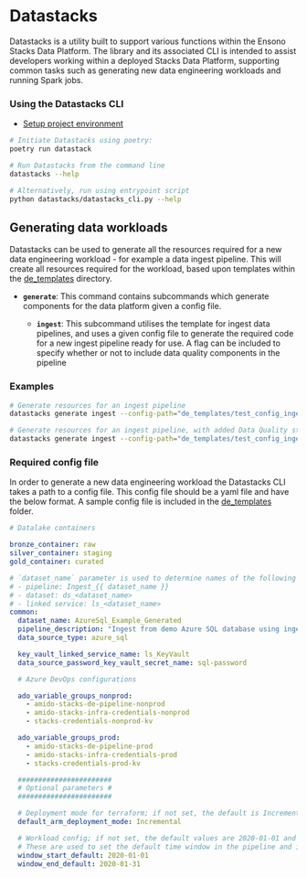 # Datastacks

Datastacks is a utility built to support various functions within the Ensono Stacks Data Platform. The library and its associated CLI is intended to assist developers working within a deployed Stacks Data Platform, supporting common tasks such as generating new data engineering workloads and running Spark jobs.

### Using the Datastacks CLI

* [Setup project environment](../README.md#developing-the-solution)
```bash
# Initiate Datastacks using poetry:
poetry run datastack

# Run Datastacks from the command line
datastacks --help

# Alternatively, run using entrypoint script
python datastacks/datastacks_cli.py --help
```

## Generating data workloads

Datastacks can be used to generate all the resources required for a new data engineering workload - for example a data ingest pipeline. This will create all resources required for the workload, based upon templates within the [de_templates](../de_templates) directory.

- **`generate`**: This command contains subcommands which generate components for the data platform given a config file.

  - **`ingest`**: This subcommand utilises the template for ingest data pipelines, and uses a given config file to generate the required code for a new ingest pipeline ready for use. A flag can be included to specify whether or not to include data quality components in the pipeline

### Examples

```bash
# Generate resources for an ingest pipeline
datastacks generate ingest --config-path="de_templates/test_config_ingest.yaml"

# Generate resources for an ingest pipeline, with added Data Quality steps
datastacks generate ingest --config-path="de_templates/test_config_ingest.yaml" --data-quality
```

### Required config file

In order to generate a new data engineering workload the Datastacks CLI takes a path to a config file. This config file should be a yaml file and have the below format. A sample config file is included in the [de_templates](../de_templates/test_config_ingest.yaml) folder.

```yaml
# Datalake containers

bronze_container: raw
silver_container: staging
gold_container: curated

# `dataset_name` parameter is used to determine names of the following ADF resources:
# - pipeline: Ingest_{{ dataset_name }}
# - dataset: ds_<dataset_name>
# - linked service: ls_<dataset_name>
common:
  dataset_name: AzureSql_Example_Generated
  pipeline_description: "Ingest from demo Azure SQL database using ingest config file."
  data_source_type: azure_sql

  key_vault_linked_service_name: ls_KeyVault
  data_source_password_key_vault_secret_name: sql-password

  # Azure DevOps configurations

  ado_variable_groups_nonprod:
    - amido-stacks-de-pipeline-nonprod
    - amido-stacks-infra-credentials-nonprod
    - stacks-credentials-nonprod-kv

  ado_variable_groups_prod:
    - amido-stacks-de-pipeline-prod
    - amido-stacks-infra-credentials-prod
    - stacks-credentials-prod-kv

  #######################
  # Optional parameters #
  #######################

  # Deployment mode for terraform; if not set, the default is Incremental
  default_arm_deployment_mode: Incremental

  # Workload config; if not set, the default values are 2020-01-01 and 2020-01-31 resp.
  # These are used to set the default time window in the pipeline and in the corresponding e2e tests
  window_start_default: 2020-01-01
  window_end_default: 2020-01-31
```
